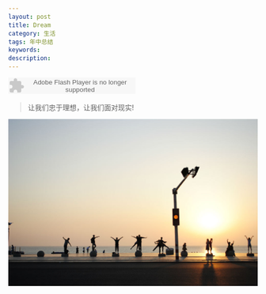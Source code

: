 ```yaml
---
layout: post
title: Dream
category: 生活
tags: 年中总结
keywords: 
description: 
---
```


<embed src="http://www.xiami.com/widget/0_1773717153/singlePlayer.swf" type="application/x-shockwave-flash" width="257" height="33" wmode="transparent"></embed>

>让我们忠于理想，让我们面对现实!

![1](/public/img/days/1.jpeg)
